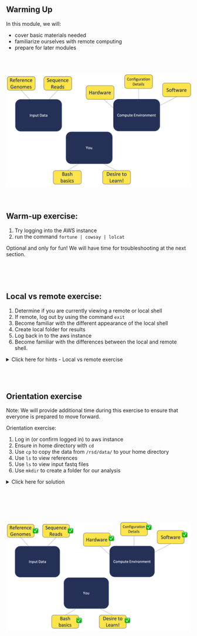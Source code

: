 ## Warming Up

In this module, we will:
* cover basic materials needed
* familiarize ourselves with remote computing
* prepare for later modules

<br>
<br>
<br>
<img src="images/building-blocks.png" width="800" />
<br>
<br>
<br>

## Warm-up exercise:

1. Try logging into the AWS instance
2. run the command `fortune | cowsay | lolcat`

Optional and only for fun!
We will have time for troubleshooting at the next section.

<br>
<br>
<br>

## Local vs remote exercise:

1. Determine if you are currently viewing a remote or local shell
2. If remote, log out by using the command `exit`
3. Become familiar with the different appearance of the local shell
4. Create local folder for results
5. Log back in to the aws instance
6. Become familiar with the differences between the local and remote shell.

<details>
<summary >Click here for hints - Local vs remote exercise</summary>

1. Determine if you are in remote or local shell
2. If remote, log out

        # If remote
        exit

3. Familiarize with local shell appearance
4. Create local folder for results

        mkdir ~/workshop_rsd


</details>

<br>
<br>
<br>

## Orientation exercise

Note: We will provide additional time during this exercise to ensure that everyone is prepared to move forward.

Orientation exercise:

1. Log in (or confirm logged in) to aws instance
2. Ensure in home directory with `cd`
3. Use `cp` to copy the data from `/rsd/data/` to your home directory
4. Use `ls` to view references
5. Use `ls` to view input fastq files
6. Use `mkdir` to create a folder for our analysis

<details>
<summary >Click here for solution</summary>

1. Ensure we're logged in to remote

        ssh <username>@50.17.210.255

2. Ensure we are in home directory

        cd

3. Copy data to our home directory

        cp -r /rsd/data/ ~/

4. View our references

        ls ~/data/refs

5. View our input fastq files

        ls ~/data/reads

6. Create a folder for our analysis

        mkdir ~/analysis

</details>


<br>
<br>
<br>
<br>
<br>
<br>
<img src="images/building-blocks-checkmark.png" width="800" />
<br>
<br>
<br>
<br>
<br>
<br>
<br>
<br>
<br>
<br>
<br>
<br>
<br>
<br>
<br>
